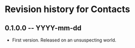 # Revision history for Contacts

## 0.1.0.0 -- YYYY-mm-dd

* First version. Released on an unsuspecting world.
